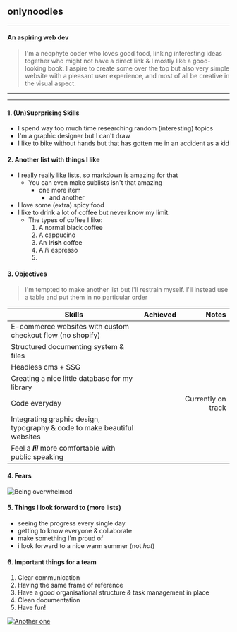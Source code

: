 ## **onlynoodles**

---

#### An aspiring web dev

> I'm a neophyte coder who loves good food, linking interesting ideas together who might not have a direct link & I mostly like a good-looking book. I aspire to create some over the top but also very simple website with a pleasant user experience, and most of all be creative in the visual aspect.

---

---

#### 1. (Un)Suprprising Skills

- I spend way too much time researching random (interesting) topics
- I'm a graphic designer but I can't draw
- I like to bike without hands but that has gotten me in an accident as a kid

#### 2. Another list with things I like

- I really really like lists, so markdown is amazing for that
  - You can even make sublists isn't that amazing
    - one more item
      - and another
- I love some (extra) spicy food
- I like to drink a lot of coffee but never know my limit.
  - The types of coffee I like:
    1. A normal black coffee
    2. A cappucino
    3. An **Irish** coffee
    4. A _lil_ espresso
    5.

#### 3. Objectives

> I'm tempted to make another list but I'll restrain myself. I'll instead use a table and put them in no particular order

| **Skills**                                                               | Achieved |              Notes |
| ------------------------------------------------------------------------ | :------: | -----------------: |
| E-commerce websites with custom checkout flow (no shopify)               |          |                    |
| Structured documenting system & files                                    |          |                    |
| Headless cms + SSG                                                       |          |                    |
| Creating a nice little database for my library                           |          |                    |
| Code everyday                                                            |          | Currently on track |
| Integrating graphic design, typography & code to make beautiful websites |          |                    |
| Feel a **_lil_** more comfortable with public speaking                   |          |                    |

#### 4. Fears

![Being overwhelmed](https://media.tenor.com/OVNOwVWNLMcAAAAC/ghibli-feels.gif)

#### 5. Things I look forward to (more lists)

- seeing the progress every single day
- getting to know everyone & collaborate
- make something I'm proud of
- i look forward to a nice warm summer (not _hot_)

#### 6. Important things for a team

1. Clear communication
2. Having the same frame of reference
3. Have a good organisational structure & task management in place
4. Clean documentation
5. Have fun!

[![Another one](https://media.tenor.com/P3t-DfzWs1oAAAAC/ghost-in-the-shell.gif)](https://www.google.com/)
